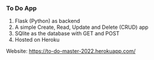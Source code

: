 ### To Do App

1. Flask (Python) as backend
2. A simple Create, Read, Update and Delete (CRUD) app
3. SQlite as the database with GET and POST
4. Hosted on Heroku

Website: https://to-do-master-2022.herokuapp.com/
